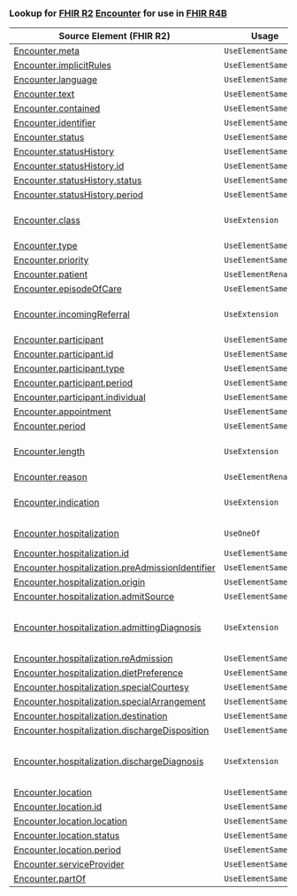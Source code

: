 ### Lookup for [FHIR R2](https://hl7.org/fhir/DSTU2/) [Encounter](https://hl7.org/fhir/DSTU2/Encounter.html) for use in [FHIR R4B](https://hl7.org/fhir/R4B/)

| Source Element (FHIR R2) | Usage | Target |
| -------------- | ----- | ------ |
| [Encounter.meta](https://hl7.org/fhir/DSTU2/Encounter.html#resource) | `UseElementSameName` | [Encounter.meta](https://hl7.org/fhir/R4B/Encounter.html#resource) |
| [Encounter.implicitRules](https://hl7.org/fhir/DSTU2/Encounter.html#resource) | `UseElementSameName` | [Encounter.implicitRules](https://hl7.org/fhir/R4B/Encounter.html#resource) |
| [Encounter.language](https://hl7.org/fhir/DSTU2/Encounter.html#resource) | `UseElementSameName` | [Encounter.language](https://hl7.org/fhir/R4B/Encounter.html#resource) |
| [Encounter.text](https://hl7.org/fhir/DSTU2/Encounter.html#resource) | `UseElementSameName` | [Encounter.text](https://hl7.org/fhir/R4B/Encounter.html#resource) |
| [Encounter.contained](https://hl7.org/fhir/DSTU2/Encounter.html#resource) | `UseElementSameName` | [Encounter.contained](https://hl7.org/fhir/R4B/Encounter.html#resource) |
| [Encounter.identifier](https://hl7.org/fhir/DSTU2/Encounter.html#resource) | `UseElementSameName` | [Encounter.identifier](https://hl7.org/fhir/R4B/Encounter.html#resource) |
| [Encounter.status](https://hl7.org/fhir/DSTU2/Encounter.html#resource) | `UseElementSameName` | [Encounter.status](https://hl7.org/fhir/R4B/Encounter.html#resource) |
| [Encounter.statusHistory](https://hl7.org/fhir/DSTU2/Encounter.html#resource) | `UseElementSameName` | [Encounter.statusHistory](https://hl7.org/fhir/R4B/Encounter.html#resource) |
| [Encounter.statusHistory.id](https://hl7.org/fhir/DSTU2/Encounter.html#resource) | `UseElementSameName` | [Encounter.statusHistory.id](https://hl7.org/fhir/R4B/Encounter.html#resource) |
| [Encounter.statusHistory.status](https://hl7.org/fhir/DSTU2/Encounter.html#resource) | `UseElementSameName` | [Encounter.statusHistory.status](https://hl7.org/fhir/R4B/Encounter.html#resource) |
| [Encounter.statusHistory.period](https://hl7.org/fhir/DSTU2/Encounter.html#resource) | `UseElementSameName` | [Encounter.statusHistory.period](https://hl7.org/fhir/R4B/Encounter.html#resource) |
| [Encounter.class](https://hl7.org/fhir/DSTU2/Encounter.html#resource) | `UseExtension` | [http://hl7.org/fhir/1.0/StructureDefinition/extension-Encounter.class](StructureDefinition-ext-R2-Encounter.class.html) |
| [Encounter.type](https://hl7.org/fhir/DSTU2/Encounter.html#resource) | `UseElementSameName` | [Encounter.type](https://hl7.org/fhir/R4B/Encounter.html#resource) |
| [Encounter.priority](https://hl7.org/fhir/DSTU2/Encounter.html#resource) | `UseElementSameName` | [Encounter.priority](https://hl7.org/fhir/R4B/Encounter.html#resource) |
| [Encounter.patient](https://hl7.org/fhir/DSTU2/Encounter.html#resource) | `UseElementRenamed` | [Encounter.subject](https://hl7.org/fhir/R4B/Encounter.html#resource) |
| [Encounter.episodeOfCare](https://hl7.org/fhir/DSTU2/Encounter.html#resource) | `UseElementSameName` | [Encounter.episodeOfCare](https://hl7.org/fhir/R4B/Encounter.html#resource) |
| [Encounter.incomingReferral](https://hl7.org/fhir/DSTU2/Encounter.html#resource) | `UseExtension` | [http://hl7.org/fhir/1.0/StructureDefinition/extension-Encounter.incomingReferral](StructureDefinition-ext-R2-Encounter.incomingReferral.html) |
| [Encounter.participant](https://hl7.org/fhir/DSTU2/Encounter.html#resource) | `UseElementSameName` | [Encounter.participant](https://hl7.org/fhir/R4B/Encounter.html#resource) |
| [Encounter.participant.id](https://hl7.org/fhir/DSTU2/Encounter.html#resource) | `UseElementSameName` | [Encounter.participant.id](https://hl7.org/fhir/R4B/Encounter.html#resource) |
| [Encounter.participant.type](https://hl7.org/fhir/DSTU2/Encounter.html#resource) | `UseElementSameName` | [Encounter.participant.type](https://hl7.org/fhir/R4B/Encounter.html#resource) |
| [Encounter.participant.period](https://hl7.org/fhir/DSTU2/Encounter.html#resource) | `UseElementSameName` | [Encounter.participant.period](https://hl7.org/fhir/R4B/Encounter.html#resource) |
| [Encounter.participant.individual](https://hl7.org/fhir/DSTU2/Encounter.html#resource) | `UseElementSameName` | [Encounter.participant.individual](https://hl7.org/fhir/R4B/Encounter.html#resource) |
| [Encounter.appointment](https://hl7.org/fhir/DSTU2/Encounter.html#resource) | `UseElementSameName` | [Encounter.appointment](https://hl7.org/fhir/R4B/Encounter.html#resource) |
| [Encounter.period](https://hl7.org/fhir/DSTU2/Encounter.html#resource) | `UseElementSameName` | [Encounter.period](https://hl7.org/fhir/R4B/Encounter.html#resource) |
| [Encounter.length](https://hl7.org/fhir/DSTU2/Encounter.html#resource) | `UseExtension` | [http://hl7.org/fhir/1.0/StructureDefinition/extension-Encounter.length](StructureDefinition-ext-R2-Encounter.length.html) |
| [Encounter.reason](https://hl7.org/fhir/DSTU2/Encounter.html#resource) | `UseElementRenamed` | [Encounter.reasonCode](https://hl7.org/fhir/R4B/Encounter.html#resource) |
| [Encounter.indication](https://hl7.org/fhir/DSTU2/Encounter.html#resource) | `UseExtension` | [http://hl7.org/fhir/1.0/StructureDefinition/extension-Encounter.indication](StructureDefinition-ext-R2-Encounter.indication.html) |
| [Encounter.hospitalization](https://hl7.org/fhir/DSTU2/Encounter.html#resource) | `UseOneOf` | [Encounter.diagnosis](https://hl7.org/fhir/R4B/Encounter.html#resource)<br />[Encounter.hospitalization](https://hl7.org/fhir/R4B/Encounter.html#resource) |
| [Encounter.hospitalization.id](https://hl7.org/fhir/DSTU2/Encounter.html#resource) | `UseElementSameName` | [Encounter.hospitalization.id](https://hl7.org/fhir/R4B/Encounter.html#resource) |
| [Encounter.hospitalization.preAdmissionIdentifier](https://hl7.org/fhir/DSTU2/Encounter.html#resource) | `UseElementSameName` | [Encounter.hospitalization.preAdmissionIdentifier](https://hl7.org/fhir/R4B/Encounter.html#resource) |
| [Encounter.hospitalization.origin](https://hl7.org/fhir/DSTU2/Encounter.html#resource) | `UseElementSameName` | [Encounter.hospitalization.origin](https://hl7.org/fhir/R4B/Encounter.html#resource) |
| [Encounter.hospitalization.admitSource](https://hl7.org/fhir/DSTU2/Encounter.html#resource) | `UseElementSameName` | [Encounter.hospitalization.admitSource](https://hl7.org/fhir/R4B/Encounter.html#resource) |
| [Encounter.hospitalization.admittingDiagnosis](https://hl7.org/fhir/DSTU2/Encounter.html#resource) | `UseExtension` | [http://hl7.org/fhir/1.0/StructureDefinition/extension-Encounter.hospitalization.admittingDiagnosis](StructureDefinition-ext-R2-Encounter.ho.admittingDiagnosis.html) |
| [Encounter.hospitalization.reAdmission](https://hl7.org/fhir/DSTU2/Encounter.html#resource) | `UseElementSameName` | [Encounter.hospitalization.reAdmission](https://hl7.org/fhir/R4B/Encounter.html#resource) |
| [Encounter.hospitalization.dietPreference](https://hl7.org/fhir/DSTU2/Encounter.html#resource) | `UseElementSameName` | [Encounter.hospitalization.dietPreference](https://hl7.org/fhir/R4B/Encounter.html#resource) |
| [Encounter.hospitalization.specialCourtesy](https://hl7.org/fhir/DSTU2/Encounter.html#resource) | `UseElementSameName` | [Encounter.hospitalization.specialCourtesy](https://hl7.org/fhir/R4B/Encounter.html#resource) |
| [Encounter.hospitalization.specialArrangement](https://hl7.org/fhir/DSTU2/Encounter.html#resource) | `UseElementSameName` | [Encounter.hospitalization.specialArrangement](https://hl7.org/fhir/R4B/Encounter.html#resource) |
| [Encounter.hospitalization.destination](https://hl7.org/fhir/DSTU2/Encounter.html#resource) | `UseElementSameName` | [Encounter.hospitalization.destination](https://hl7.org/fhir/R4B/Encounter.html#resource) |
| [Encounter.hospitalization.dischargeDisposition](https://hl7.org/fhir/DSTU2/Encounter.html#resource) | `UseElementSameName` | [Encounter.hospitalization.dischargeDisposition](https://hl7.org/fhir/R4B/Encounter.html#resource) |
| [Encounter.hospitalization.dischargeDiagnosis](https://hl7.org/fhir/DSTU2/Encounter.html#resource) | `UseExtension` | [http://hl7.org/fhir/1.0/StructureDefinition/extension-Encounter.hospitalization.dischargeDiagnosis](StructureDefinition-ext-R2-Encounter.ho.dischargeDiagnosis.html) |
| [Encounter.location](https://hl7.org/fhir/DSTU2/Encounter.html#resource) | `UseElementSameName` | [Encounter.location](https://hl7.org/fhir/R4B/Encounter.html#resource) |
| [Encounter.location.id](https://hl7.org/fhir/DSTU2/Encounter.html#resource) | `UseElementSameName` | [Encounter.location.id](https://hl7.org/fhir/R4B/Encounter.html#resource) |
| [Encounter.location.location](https://hl7.org/fhir/DSTU2/Encounter.html#resource) | `UseElementSameName` | [Encounter.location.location](https://hl7.org/fhir/R4B/Encounter.html#resource) |
| [Encounter.location.status](https://hl7.org/fhir/DSTU2/Encounter.html#resource) | `UseElementSameName` | [Encounter.location.status](https://hl7.org/fhir/R4B/Encounter.html#resource) |
| [Encounter.location.period](https://hl7.org/fhir/DSTU2/Encounter.html#resource) | `UseElementSameName` | [Encounter.location.period](https://hl7.org/fhir/R4B/Encounter.html#resource) |
| [Encounter.serviceProvider](https://hl7.org/fhir/DSTU2/Encounter.html#resource) | `UseElementSameName` | [Encounter.serviceProvider](https://hl7.org/fhir/R4B/Encounter.html#resource) |
| [Encounter.partOf](https://hl7.org/fhir/DSTU2/Encounter.html#resource) | `UseElementSameName` | [Encounter.partOf](https://hl7.org/fhir/R4B/Encounter.html#resource) |
